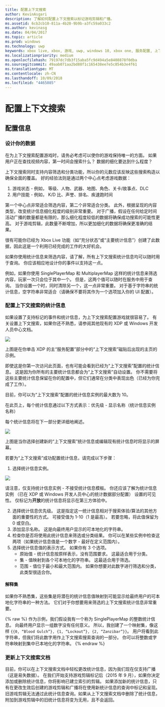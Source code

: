 ```yaml
---
title: 配置上下文搜索
author: KevinAsgari
description: 了解如何配置上下文搜索以标记游戏剪辑和广播。
ms.assetid: 6cb2cb10-811a-4b20-9b9b-a3fc59a033c2
ms.author: kevinasg
ms.date: 04/04/2017
ms.topic: article
ms.prod: windows
ms.technology: uwp
keywords: xbox live, xbox, 游戏, uwp, windows 10, xbox one, 服务配置, 上下文搜索, 游戏剪辑, 广播
ms.localizationpriority: medium
ms.openlocfilehash: 79197dc7db3f15aba5fc9d494a5e8408878f0dba
ms.sourcegitcommit: 49aab071aa2bd88f1c165438ee7e5c854b3e4f61
ms.translationtype: MT
ms.contentlocale: zh-CN
ms.lasthandoff: 10/09/2018
ms.locfileid: "4465085"
---
```

# <a name="configuring-contextual-search"></a>配置上下文搜索

## <a name="configuration-info"></a>配置信息

### <a name="designing-your-data"></a>设计你的数据
在为上下文搜索配置游戏时，请务必考虑可以使你的游戏保持唯一的方面。  如果用户正在查找视频内容，第一时间会搜索什么？  数据的细化要达到什么程度？

上下文搜索同时支持内容筛选和分类功能，所以你的元数应该反映这些搜索构造以确保全面的覆盖。  好的经验法则是通过两个中心点考虑游戏数据：
1. 游戏状态 - 例如，  等级、人物、武器、地图、角色、关卡/故事点、DLC
2. 用户技能 - 例如， K/D 比、声誉、排名、疾速跑时间

第一个中心点非常适合筛选内容，第二个非常适合分类。  此外，根据呈现的内容类型，改变统计信息细化程度的级别非常重要。  对于广播，假设在任何给定时间活动广播的数量都是有限的，那么细化程度较低的数据将确保成功搜索的可能性更高。  对于游戏剪辑，此数量不断增加，所以更加细化的数据将确保更准确的结果。

很有可能你已经为 Xbox Live 功能（如“充分状态”或“主要统计信息”）创建了此数据，因此这是一个利用已经完成的工作的大好机会。

如果你使用统计信息来筛选内容，请了解，所有上下文搜索统计信息均可以随时用于查询。  你应该相应地设计你的事件以支持这一点。

例如，如果你使用 SinglePlayerMap 和 MultiplayerMap 这样的统计信息来筛选内容，玩家一次只会位于其中一个。  但是，这两个值可以随时在服务中用于查询。  当你设置一个时，同时清除另一个，这一点非常重要。  对于基于字符串的统计信息，空字符串非常适合（请确保不要将其作为一个选项加入你的 UI 配置）。

### <a name="configuring-a-stat-for-contextual-search"></a>配置上下文搜索的统计信息
如果设置了支持标记的事件和统计信息，为上下文搜索配置游戏就很容易了。  有关设置上下文搜索，如果你还不熟悉，请参阅其他现有的 XDP 或 Windows 开发人员中心文档。

![](../images/contextual_search/config02.png)

上图是在你单击 XDP 的主“服务配置”部分中的“上下文搜索”磁贴后出现的主页的示例。

即使这是你第一次访问此页面，也有可能会看到已经为“上下文搜索”配置的统计信息。  这是因为你所有的主要统计信息都会为“上下文搜索”自动设置。 你不需要将这些主要统计信息保留在你的配置中，但它们通常在分类中表现出色（已经为你完成了工作）。

目前，你可以为“上下文搜索”配置的统计信息实例的最大数为 10。

在此页上，每个统计信息通过以下方式表示：优先级 - 显示名称（统计信息实例名称）

每个统计信息将在下一部分更详细地阐述。

![](../images/contextual_search/config01.png)

上图是当你选择创建新的“上下文搜索”统计信息或编辑现有统计信息时将显示的屏幕。

若要为“上下文搜索”成功配置统计信息，请完成以下步骤：
1. 选择统计信息实例。

  ![](../images/contextual_search/config03.png)

  请注意，仅支持统计信息实例 - 不接受统计信息模板。  你还应该了解为统计信息实例 （已在 XDP 或 Windows 开发人员中心的统计数据部分配置） 设置的可见性。  仅标记为**开放**的统计信息将显示在第三方体验中。

2. 选择统计信息优先级。 这是指定这一统计信息相对于搜索体验/算法的其他方面的重要性的方式。  可接受值为 1-10（1 是最高）。  若要忽略，将此值保留为 0 或空白。
3. 添加显示名称。  这是向最终用户显示的可本地化的字符串。
4. 检查你是否将使用此统计信息来筛选或分类结果。  你可以在某些实例中检查这两项（如果统计信息值是一个数字 - 最好在定义范围内）。
5. 选择统计信息值的表示方式。  如果你有 3 个选项。
   * 原始值 - 统计信息按原样表示，没有范围要求。  这最适合用于分类。
   * 集 - 值映射到各个可本地化的字符串。  这最适合用于筛选。
   * 范围 - 值位于最小和最大范围内。  如果你想要对此数字进行筛选和分类，此类型很适合你。

#### <a name="explaining-sets"></a>解释集
如果你不熟悉集，这些集是将潜在的统计信息值映射到可能显示给最终用户的可本地化字符串的一种方法。  它们对于你想要用来筛选的上下文搜索统计信息非常重要。

{% raw %} 作为示例，我们假设我有一个称为 SinglePlayerMap 的整数统计信息。  向最终用户显示一组数字没有任何意义。  所以，我创建了一个映射集，像这样 ```{{0, “Blood Gulch”}, {1, “Lockout”}, {2, “Zanzibar”}}```。  用户将看到此字符串，但我们将此数字用作上下文搜索搜索查询的一部分。  你可以将整数或字符串映射到集中已本地化的字符串。
{% endraw %}

### <a name="updating-your-contextual-search-document"></a>更新上下文搜索文档
目前，你可以在上下文搜索文档中轻松更改统计信息，因为我们现在仅支持广播（这是易失数据）。  在我们开始支持游戏剪辑标记后（2015 年 9 月），如果你决定添加或删除统计信息，你将影响已建立索引的剪辑。  如果添加新的统计信息，只有在更改生效后创建的游戏剪辑和广播将在使用新统计信息的查询中标记和呈现。旧游戏剪辑无法通过此统计信息查询。如果从上下文搜索文档中删除了统计信息，附加到游戏剪辑中的旧统计信息将变为无用，且不会返回。
